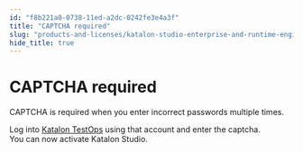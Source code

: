 ```yaml
---
id: "f8b221a0-0738-11ed-a2dc-0242fe3e4a3f"
title: "CAPTCHA required"
slug: "products-and-licenses/katalon-studio-enterprise-and-runtime-engine-licenses/troubleshoot/troubleshooting-activation-problem/captcha-required"
hide_title: true
---
```


# <a id="troubleshooting-7091" class="anchor_top_offset"/><a id="ariaid-title1" class="anchor_top_offset"/>CAPTCHA required

<p xmlns="http://www.w3.org/1999/xhtml" className="shortdesc"> </p> 
<section xmlns="http://www.w3.org/1999/xhtml" className="section condition"> </section> 
<div xmlns="http://www.w3.org/1999/xhtml" className="bodydiv troubleSolution"><section className="section cause"><p className="p">CAPTCHA is required when you enter incorrect passwords multiple times.</p></section><section className="section remedy"><div className="li step p"><span className="ph cmd">Log into <a className="xref j-external-link" href="https://testops.katalon.io/" target="_blank">Katalon TestOps</a> using that account and enter the captcha.</span><div className="itemgroup stepresult">You can now activate Katalon Studio.</div></div></section></div>
